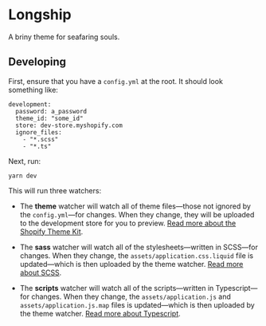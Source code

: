 # Longship

A briny theme for seafaring souls.

## Developing

First, ensure that you have a `config.yml` at the root. It should look something like:

```
development:
  password: a_password
  theme_id: "some_id"
  store: dev-store.myshopify.com
  ignore_files:
    - "*.scss"
    - "*.ts"
```

Next, run:

```
yarn dev
```

This will run three watchers:

- The **theme** watcher will watch all of theme files—those not ignored by the `config.yml`—for changes. When they change, they will be uploaded to the development store for you to preview. [Read more about the Shopify Theme Kit](https://shopify.dev/tools/theme-kit).

- The **sass** watcher will watch all of the stylesheets—written in SCSS—for changes. When they change, the `assets/application.css.liquid` file is updated—which is then uploaded by the theme watcher. [Read more about SCSS](https://sass-lang.com/).

- The **scripts** watcher will watch all of the scripts—written in Typescript—for changes. When they change, the `assets/application.js` and `assets/application.js.map` files is updated—which is then uploaded by the theme watcher. [Read more about Typescript](https://www.typescriptlang.org/).

